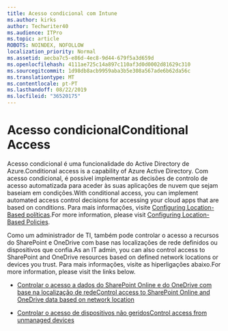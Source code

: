 ```yaml
---
title: Acesso condicional com Intune
ms.author: kirks
author: Techwriter40
ms.audience: ITPro
ms.topic: article
ROBOTS: NOINDEX, NOFOLLOW
localization_priority: Normal
ms.assetid: aecba7c5-e86d-4ec8-9d44-679f5a3d659d
ms.openlocfilehash: 4111ae725c14a897c110af3d0d0002d81629c310
ms.sourcegitcommit: 1d98db8acb9959aba3b5e308a567ade6b62da56c
ms.translationtype: MT
ms.contentlocale: pt-PT
ms.lasthandoff: 08/22/2019
ms.locfileid: "36520175"
---
```

# <a name="conditional-access"></a><span data-ttu-id="3a96c-102">Acesso condicional</span><span class="sxs-lookup"><span data-stu-id="3a96c-102">Conditional Access</span></span>

<span data-ttu-id="3a96c-103">Acesso condicional é uma funcionalidade do Active Directory de Azure.</span><span class="sxs-lookup"><span data-stu-id="3a96c-103">Conditional access is a capability of Azure Active Directory.</span></span> <span data-ttu-id="3a96c-104">Com acesso condicional, é possível implementar as decisões de controlo de acesso automatizada para aceder às suas aplicações de nuvem que sejam baseiam em condições.</span><span class="sxs-lookup"><span data-stu-id="3a96c-104">With conditional access, you can implement automated access control decisions for accessing your cloud apps that are based on conditions.</span></span> <span data-ttu-id="3a96c-105">Para mais informações, visite [Configuring Location-Based políticas](https://docs.microsoft.com/azure/active-directory/conditional-access/overview).</span><span class="sxs-lookup"><span data-stu-id="3a96c-105">For more information, please visit [Configuring Location-Based Policies](https://docs.microsoft.com/azure/active-directory/conditional-access/overview).</span></span>

<span data-ttu-id="3a96c-106">Como um administrador de TI, também pode controlar o acesso a recursos do SharePoint e OneDrive com base nas localizações de rede definidos ou dispositivos que confia.</span><span class="sxs-lookup"><span data-stu-id="3a96c-106">As an IT admin, you can also control access to SharePoint and OneDrive resources based on defined network locations or devices you trust.</span></span> <span data-ttu-id="3a96c-107">Para mais informações, visite as hiperligações abaixo.</span><span class="sxs-lookup"><span data-stu-id="3a96c-107">For more information, please visit the links below.</span></span>

- [<span data-ttu-id="3a96c-108">Controlar o acesso a dados do SharePoint Online e do OneDrive com base na localização de rede</span><span class="sxs-lookup"><span data-stu-id="3a96c-108">Control access to SharePoint Online and OneDrive data based on network location</span></span>](https://docs.microsoft.com/sharepoint/control-access-based-on-network-location)

- [<span data-ttu-id="3a96c-109">Controlar o acesso de dispositivos não geridos</span><span class="sxs-lookup"><span data-stu-id="3a96c-109">Control access from unmanaged devices</span></span>](https://docs.microsoft.com/sharepoint/control-access-from-unmanaged-devices)

